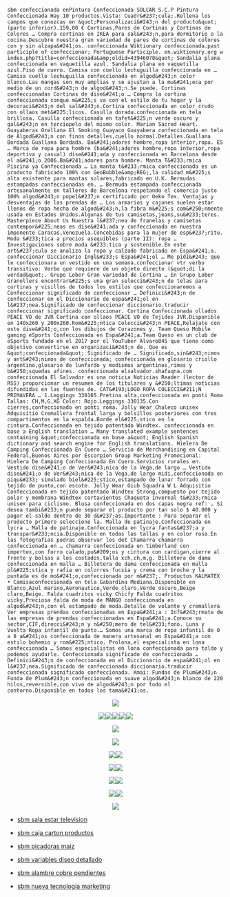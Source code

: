 
```
sbm confeccionada enPintura Confeccionada SOLCAR S.C.P Pintura Confeccionada Hay 10 productos.Vista: Cuadr&#237;cula;.Rellena los campos que conozcas en &quot;Personalizaci&#243;n del producto&quot; (parte inferior).159,00 € Cortinas,Pares de Cortinas y Cortinas de Colores … Compra cortinas en IKEA para sal&#243;n,para dormitorio o la cocina.Descubre nuestra gran variedad de pares de cortinas de colores con y sin alzapa&#241;os. confeccionada Wiktionary confeccionada.past participle of confeccionar; Portuguese Participle. en.wiktionary.org w index.php?title=confeccionada&amp;oldid=43946078&quot; Sandalia plana confeccionada en vaquetilla azul. Sandalia plana en vaquetilla azul.Piso de cuero. Camisa con cuello lechuguilla confeccionada en … Camisa cuello lechuguilla confeccionada en algod&#243;n color blanco.Las mangas son muy amplias y se ajustan a la mu&#241;eca por medio de un cord&#243;n de algod&#243;n.Se puede. Cortinas confeccionadas Cortinas de dise&#241;o … Compra la cortina confeccionada conque m&#225;s va con el estilo de tu hogar y la decoraci&#243;n del sal&#243;n.Cortina confeccionada en color crudo con ollaos met&#225;licos. Casulla dorada.confeccionada en tela brillosa. Casulla confeccionada en tafet&#225;n verde oscuro y gal&#243;n en terciopelo del mismo color. Marian Sacred Heart. Guayaberas Orellana El Smoking Guayaco Guayabera confeccionada en tela de Algod&#243;n con finos detalles,cuello normal.Detalles.Guallana Bordada Guallana Bordada. Ba&#241;adores hombre,ropa interior,ropa. ES … Marca de ropa para hombre (ba&#241;adores hombre,ropa interior,ropa deportiva y casual) dise&#241;ada y confeccionada en Barcelona desde el a&#241;o 2006.Ba&#241;adores para hombre. Manta T&#233;rmica Piscina ya Confeccionada … La manta t&#233;rmica confeccionada es un producto fabricado 100% con GeoBubble&amp;REG;,la calidad m&#225;s alta existente para mantas solares,fabricado en U.K. Bermudas estampadas confeccionadas en. … Bermuda estampada confeccionada artesanalmente en talleres de Barcelona respetando el comercio justo 100% algod&#243;n popel&#237;n certificado por Oeko Tex. Ventajas y desventajas de las prendas de … Los armarios y cajones suelen estar llenos de ropa hecha de algod&#243;n,la fibra m&#225;s com&#250;nmente usada en Estados Unidos.Algunas de tus camisetas,jeans,su&#233;teres. Masterpiece About Us Nuestra l&#237;nea de franelas y camisetas contempor&#225;neas es dise&#241;ada y confeccionada en nuestra imponente Caracas,Venezuela.Concebidas para la mujer de esp&#237;ritu. Moda &#233;tica a precios asequibles (parte II): ropa … Investigaciones sobre moda &#233;tica y sostenible.En este art&#237;culo se analiza la ropa y calzado fabricado en Espa&#241;a. confeccionar Diccionario Ingl&#233;s Espa&#241;ol … Me pidi&#243; que le confeccionara un vestido en una semana.confeccionar vtr verbo transitivo: Verbo que requiere de un objeto directo (&quot;di la verdad&quot;. Grupo Lober Gran variedad de Cortina … En Grupo Lober Granollers encontrar&#225;s una gran selecci&#243;n de telas para cortinas y visillos de todos los estilos que confeccionaremos a Confeccionar significado de confeccionar … Definici&#243;n de confeccionar en el Diccionario de espa&#241;ol en l&#237;nea.Significado de confeccionar diccionario.traducir confeccionar significado confeccionar. Cortina Confeccionada ollados PEACE VO de JVR Cortina con ollaos PEACE VO de Tejidos JVR.Disponible en 140x260 y 200x260.Rom&#225;ntica Colecci&#243;n PEACE,Relajate con este dise&#241;o,con los dibujos de Corazones y. Team Queso Mobile gaming eSports Confeccionada en Espa&#241;a.Team Queso es un club de eSports fundado en el 2017 por el YouTuber Alvaro845 que tiene como objetivo convertirse en organizaci&#243;n de. Que es &quot;confeccionada&quot; Significado de … Significado,sin&#243;nimos y ant&#243;nimos de confeccionada; confeccionada en glosario criollo argentino,glosario de lunfardo y modismos argentinos,rimas y b&#250;squedas afines. confeccionada elsalvador.shafaqna.com confeccionada El Salvador es una noticia Noticias Reader (lector de RSS) proporcionar un resumen de los titulares y &#250;ltimas noticias difundidas en las fuentes de. CAT&#193;LOGO ROPA COLECCI&#211;N PRIMAVERA … 1.Leggings 330165.Pretina alta,confeccionada en ponti Roma Tallas: CH,M,G,XG Color: Rojo.Leggings 330135.Con cierres,confeccionado en ponti roma. Jolly Wear Chaleco unisex Adquisitio Cremallera frontal larga y bolsillos posteriores con tres compartimentos en la espalda.Borde el&#225;stico en la cintura.Confeccionada en tejido patentado Windtex. confeccionada en base a English translation … Many translated example sentences containing &quot;confeccionada en base a&quot; English Spanish dictionary and search engine for English translations. Hielera De Camping Confeccionada En Cuero … Servicio de Merchandising en Capital Federal,Buenos Aires por Escorpion Group Marketing Promocional: Hielera De Camping Confeccionada En Cuero.Servicios rurales en. Vestido dise&#241;o de Ver&#243;nica de la Vega,de largo … Vestido dise&#241;o de Ver&#243;nica de la Vega,de largo midi,confeccionada en piqu&#233; simulado biel&#225;stico,estampado de lunar forrado con tejido de punto,con escote. Jolly Wear Giub Squadra W L Adquisitio Confeccionada en tejido patentado Windtex Strong,compuesto por tejido polar y membrana Windtex cortavientos Chaqueta invernal t&#233;rmica unisex para ciclismo. Blusa confeccionada en dos capas negra ref: … Si desea tambi&#233;n puede separar el producto por tan solo $ 40.000 y pagar el saldo dentro de 30 d&#237;as.Importante : Para separar el producto primero seleccione la. Malla de patinaje.Confeccionada en lycra … Malla de patinaje.Confeccionada en lycra fantas&#237;a y transpar&#233;ncia.Disponible en todas las tallas y en color rosa.En las fotografias podras observar los det Chamarra chamarra confeccionada en … chamarra confeccionada en timberland con impertex,con forro calado,pu&#209;os y cintura con cardigan,cierre al frente y bolsas a los costados.talla xch,ch,m,g. Billetera de dama confeccionada en malla … Billetera de dama confeccionada en malla pl&#225;stica y rafia en colorres fucsia y crema con broche y la puntada es de mo&#241;o,confeccionada por m&#237;. Productos KALMATEX • Camisaconfeccionada en tela Gabardina Mediana.Disponible en Blanco,Azul marino,Aeronautico,Verde claro,Verde oscuro,Beige claro,Beige. Falda cuadritos vicky Chicfy Falda cuadritos vicky.Preciosa falda de moda de MANGO confeccionada en algod&#243;n,con el estampado de moda.Detalle de volante y cremallera Ver empresas prendas confeccionadas en Espa&#241;a : Inf&#243;rmate de las empresas de prendas confeccionadas en Espa&#241;a.Conoce su sector,CIF,direcci&#243;n y n&#250;mero de tel&#233;fono. Luna y Vuelta Ropa infantil de punto.… Somos una marca de ropa infantil de 0 a 8 a&#241;os confeccionada de manera artesanal en Espa&#241;a con estilo bohemio y rom&#225;ntico. Prolona,el especialista en lona confeccionada … Somos especialistas en lona confeccionada para toldo y podemos ayudarle. Confeccionada significado de confeccionada … Definici&#243;n de confeccionada en el Diccionario de espa&#241;ol en l&#237;nea.Significado de confeccionada diccionario.traducir confeccionada significado confeccionada. Kmai: Fundas de Plum&#243;n Funda de Plum&#243;n confeccionada en suave algod&#243;n blanco de 220 hilos,reversible,con vivo de algod&#243;n por todo el contorno.Disponible en todos los tama&#241;os. 
```

<div align="center">

<a href="https://es-crusher.shibang-china.com/github&k=sbm+confeccionada+en"><img src="https://static.shibang-china.com/es/crusher/logo.jpg"></a>

<a href="https://es-crusher.shibang-china.com/github&k=sbm+confeccionada+en"><img src="https://static.shibang-china.com/es/crusher/index.jpg"></a><a href="https://es-crusher.shibang-china.com/material.htmlgithub&k=sbm+confeccionada+en"><img src="https://static.shibang-china.com/es/crusher/material.jpg"></a><a href="https://es-crusher.shibang-china.com/application.htmlgithub&k=sbm+confeccionada+en"><img src="https://static.shibang-china.com/es/crusher/application.jpg"></a><a href="https://es-crusher.shibang-china.com/aboutus.htmlgithub&k=sbm+confeccionada+en"><img src="https://static.shibang-china.com/es/crusher/aboutus.jpg"></a><a href="https://es-crusher.shibang-china.com/contact.htmlgithub&k=sbm+confeccionada+en"><img src="https://static.shibang-china.com/es/crusher/contact.jpg"></a>

<a href="https://es-crusher.shibang-china.com/github&k=sbm+confeccionada+en"><img src="https://static.shibang-china.com/es/crusher/banner.jpg"></a>

<a href="https://swt.shibang-china.com/github&k=sbm+confeccionada+en"><img src="https://static.shibang-china.com/es/crusher/text.jpg"></a>

<a href="https://swt.shibang-china.com/github&k=sbm+confeccionada+en"><img src="https://static.shibang-china.com/es/crusher/chat.jpg"></a><a href="https://es-crusher.shibang-china.com/contact.htmlgithub&k=sbm+confeccionada+en"><img src="https://static.shibang-china.com/es/crusher/message.jpg"></a>

<a href="https://es-crusher.shibang-china.com/products/pe.htmlgithub&k=sbm+confeccionada+en"><img src="https://static.shibang-china.com/es/crusher/pe.jpg"></a><a href="https://es-crusher.shibang-china.com/products/pf.htmlgithub&k=sbm+confeccionada+en"><img src="https://static.shibang-china.com/es/crusher/pf.jpg"></a>

<a href="https://es-crusher.shibang-china.com/products/hpt.htmlgithub&k=sbm+confeccionada+en"><img src="https://static.shibang-china.com/es/crusher/hpt.jpg"></a><a href="https://es-crusher.shibang-china.com/products/vsi.htmlgithub&k=sbm+confeccionada+en"><img src="https://static.shibang-china.com/es/crusher/vsi.jpg"></a>

<a href="https://es-crusher.shibang-china.com/products/klv.htmlgithub&k=sbm+confeccionada+en"><img src="https://static.shibang-china.com/es/crusher/klv.jpg"></a><a href="https://es-crusher.shibang-china.com/products/portable.htmlgithub&k=sbm+confeccionada+en"><img src="https://static.shibang-china.com/es/crusher/portable.jpg"></a>

<a href="https://swt.shibang-china.com/github&k=sbm+confeccionada+en"><img src="https://static.shibang-china.com/es/crusher/case.jpg"></a>

</div>


* [sbm sala estar television](sbm%20sala%20estar%20television.md)

* [sbm caja carton productos](sbm%20caja%20carton%20productos.md)

* [sbm picadoras maiz ](sbm%20picadoras%20maiz%20.md)

* [sbm variables diseo detallado](sbm%20variables%20diseo%20detallado.md)

* [sbm alambre cobre pendientes](sbm%20alambre%20cobre%20pendientes.md)

* [sbm nueva tecnologia marketing](sbm%20nueva%20tecnologia%20marketing.md)